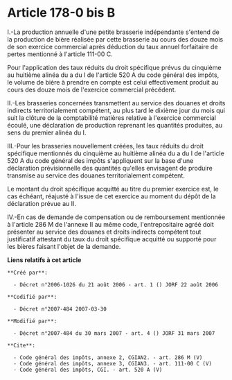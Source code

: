 # Article 178-0 bis B

I.-La production annuelle d'une petite brasserie indépendante s'entend de la production de bière réalisée par cette brasserie
au cours des douze mois de son exercice commercial après déduction du taux annuel forfaitaire de pertes mentionné à l'article
111-00 C. 

Pour l'application des taux réduits du droit spécifique prévus du cinquième au huitième alinéa du a du I de l'article 520 A
du code général des impôts, le volume de bière à prendre en compte est celui effectivement produit au cours des douze mois de
l'exercice commercial précédent. 

II.-Les brasseries concernées transmettent au service des douanes et droits indirects territorialement compétent, au plus
tard le dixième jour du mois qui suit la clôture de la comptabilité matières relative à l'exercice commercial écoulé, une
déclaration de production reprenant les quantités produites, au sens du premier alinéa du I. 

III.-Pour les brasseries nouvellement créées, les taux réduits du droit spécifique mentionnés du cinquième au huitième alinéa
du a du I de l'article 520 A du code général des impôts s'appliquent sur la base d'une déclaration prévisionnelle des
quantités qu'elles envisagent de produire transmise au service des douanes territorialement compétent. 

Le montant du droit spécifique acquitté au titre du premier exercice est, le cas échéant, réajusté à l'issue de cet exercice
au moment du dépôt de la déclaration prévue au II. 

IV.-En cas de demande de compensation ou de remboursement mentionnée à l'article 286 M de l'annexe II au même code,
l'entrepositaire agréé doit présenter au service des douanes et droits indirects compétent tout justificatif attestant du
taux du droit spécifique acquitté ou supporté pour les bières faisant l'objet de la demande.

**Liens relatifs à cet article**

	**Créé par**:

	  - Décret n°2006-1026 du 21 août 2006 - art. 1 () JORF 22 août 2006

	**Codifié par**:

	  - Décret n°2007-484 2007-03-30

	**Modifié par**:

	  - Décret n°2007-484 du 30 mars 2007 - art. 4 () JORF 31 mars 2007

	**Cite**:

	  - Code général des impôts, annexe 2, CGIAN2. - art. 286 M (V)
	  - Code général des impôts, annexe 3, CGIAN3. - art. 111-00 C (V)
	  - Code général des impôts, CGI. - art. 520 A (V)
